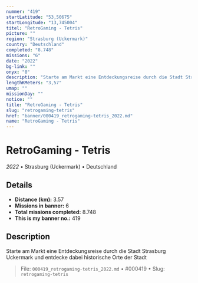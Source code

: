 ```yaml
---
nummer: "419"
startLatitude: "53,50675"
startLongitude: "13,745004"
titel: "RetroGaming - Tetris"
picture: ""
region: "Strasburg (Uckermark)"
country: "Deutschland"
completed: "8.748"
missions: "6"
date: "2022"
bg-link: ""
onyx: "0"
description: "Starte am Markt eine Entdeckungsreise durch die Stadt Strasburg Uckermark und entdecke dabei historische Orte der Stadt"
lengthKMeters: "3,57"
umap: ""
missionDay: ""
notice: ""
title: "RetroGaming - Tetris"
slug: "retrogaming-tetris"
href: "banner/000419_retrogaming-tetris_2022.md"
name: "RetroGaming - Tetris"
---
```

# RetroGaming - Tetris

*2022* • Strasburg (Uckermark) • Deutschland





## Details
- **Distance (km):** 3.57
- **Missions in banner:** 6
- **Total missions completed:** 8.748
- **This is my banner no.:** 419



## Description
Starte am Markt eine Entdeckungsreise durch die Stadt Strasburg Uckermark und entdecke dabei historische Orte der Stadt




> File: `000419_retrogaming-tetris_2022.md`
> • #000419
> • Slug: `retrogaming-tetris`
